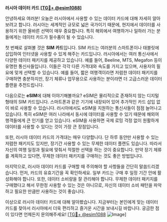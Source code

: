 **러시아 데이터 카드 [[TG💪+ @esim1088](https://t.me/s/esim1088)]**

안녕하세요 여러분! 오늘은 러시아에서 사용할 수 있는 데이터 카드에 대해 자세히 알아보려고 합니다. 러시아는 세계적인 규모로 넓은 국가이기 때문에, 현지에서 데이터를 사용하기 위한 올바른 선택이 매우 중요합니다. 특히 해외에서 여행하거나 일하러 가는 분들에게는 데이터 카드가 필수품이 될 수 있습니다.

첫 번째로 살펴볼 것은 **SIM 카드**입니다. SIM 카드는 여러분의 스마트폰이나 태블릿에 삽입하여 인터넷을 사용할 수 있게 해주는 카드입니다. 러시아에서는 여러 통신사에서 다양한 데이터 패키지를 제공하고 있습니다. 예를 들어, Beeline, MTS, Megafon 등이 유명한 통신사들입니다. 이들은 각각 다른 가격대와 속도를 가지고 있으며, 사용자의 필요에 맞게 선택할 수 있습니다. 예를 들어, 짧은 여행객이라면 저렴한 데이터 패키지를 구매하면 충분하지만, 장기 체류나 업무용으로 사용하는 분이라면 더 고급스러운 데이터 플랜을 추천드립니다.

다음으로는 **eSIM**에 대해 이야기해볼까요? eSIM은 물리적으로 존재하지 않는 디지털 형태의 SIM 카드입니다. 스마트폰과 같은 기기에 내장되어 있어 추가적인 카드 삽입 없이 바로 사용할 수 있습니다. 러시아에서도 eSIM을 지원하는 통신사들이 점점 늘어나고 있습니다. 특히 eSIM은 여러 나라에서 동시에 데이터를 사용할 수 있기 때문에 해외여행객들에게 큰 인기를 얻고 있습니다. eSIM을 사용하면 국제 로밍 걱정 없이 원활하게 데이터를 사용할 수 있다는 것이 가장 큰 장점입니다.

또한, 러시아 데이터 카드의 가격대는 매우 다양합니다. 단 하루 동안만 사용할 수 있는 저렴한 패키지도 있지만, 장기간 사용할 수 있는 무제한 데이터 플랜도 있습니다. 따라서 자신의 여행 일정과 필요에 맞춰서 적절한 선택을 하는 것이 중요합니다. 만약 장기 체류를 계획하고 있다면, 무제한 데이터 패키지를 구매하는 것도 좋은 방법입니다.

마지막으로, 러시아 데이터 카드를 구매할 때 주의해야 할 사항들을 간단히 말씀드리겠습니다. 먼저, 카드의 유효기간을 꼭 확인하세요. 일부 카드는 구매 후 일정 기간 안에 활성화해야 합니다. 또한, 데이터 소비량을 잘 관리해야 합니다. 무제한 데이터 패키지를 구매했다고 해서 무한정 사용할 수 있는 것은 아니므로, 자신의 데이터 소비 패턴을 파악하고 필요한 만큼만 사용하는 것이 좋습니다.

이상으로 러시아 데이터 카드에 대해 알아봤습니다. 지금부터는 본인에게 맞는 데이터 카드를 찾아서 러시아에서 더욱 편리하고 즐거운 시간을 보내시길 바랍니다. 궁금한 점이 있다면 언제든지 문의해주세요! [[TG💪+ @esim1088](https://t.me/s/esim1088) ![Image](https://i.postimg.cc/Y0z9fWf4/image.png)]